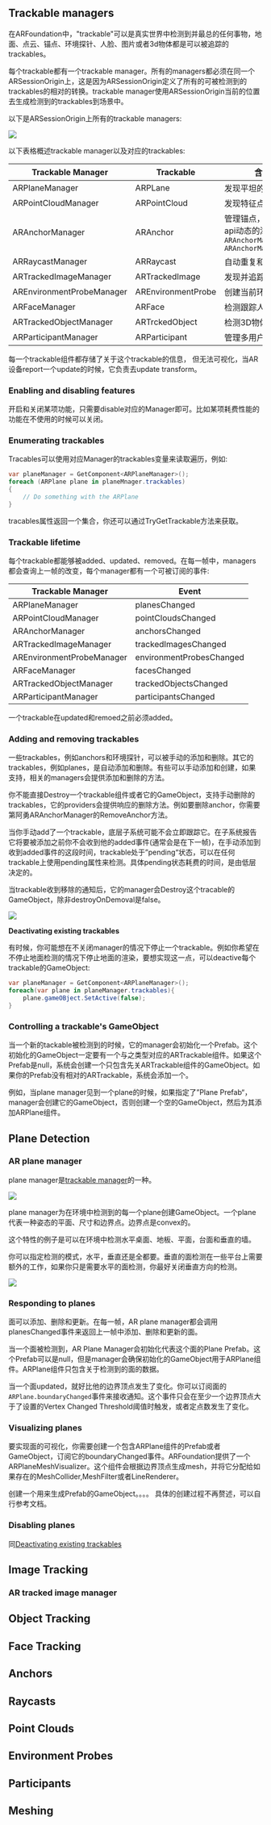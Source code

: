 ## Trackable managers

在ARFoundation中，"trackable"可以是真实世界中检测到并最总的任何事物，地面、点云、锚点、环境探针、人脸、图片或者3d物体都是可以被追踪的trackables。

每个trackable都有一个trackable manager。所有的managers都必须在同一个ARSessionOrigin上，这是因为ARSessionOrigin定义了所有的可被检测到的trackables的相对的转换。trackable manager使用ARSessionOrigin当前的位置去生成检测到的trackables到场景中。

以下是ARSessionOrigin上所有的trackable managers:

![](media/ar-session-origin-with-managers.png)

以下表格概述trackable manager以及对应的trackables:

| Trackable Manager | Trackable | 含义(Purpose) | 
| -- | -- | -- |
| ARPlaneManager | ARPLane | 发现平坦的表面 |
| ARPointCloudManager | ARPointCloud | 发现特征点 |
| ARAnchorManager | ARAnchor | 管理锚点，你可以使用如下的api动态的添加和删除它们:<br>`ARAnchorManager.AddAnchor` <br>`ARAnchorManager.RemoveAnchor` |
| ARRaycastManager | ARRaycast | 自动重复和更新射线? |
| ARTrackedImageManager | ARTrackedImage | 发现并追踪2D图像 |
| AREnvironmentProbeManager | AREnvironmentProbe | 创建当前环境的cubemap |
| ARFaceManager | ARFace | 检测跟踪人脸 | 
| ARTrackedObjectManager | ARTrckedObject | 检测3D物体 | 
| ARParticipantManager | ARParticipant | 管理多用户的session |

每一个trackable组件都存储了关于这个trackable的信息，
但无法可视化，当AR设备report一个update的时候，它负责去update transform。

### Enabling and disabling features

开启和关闭某项功能，只需要disable对应的Manager即可。比如某项耗费性能的功能在不使用的时候可以关闭。

### Enumerating trackables

Tracables可以使用对应Manager的trackables变量来读取遍历，例如:
```C#
var planeManager = GetComponent<ARPlaneManager>();
foreach (ARPlane plane in planeMnager.trackables)
{
    // Do something with the ARPlane
}
```

tracables属性返回一个集合，你还可以通过TryGetTrackable方法来获取。

### Trackable lifetime

每个trackable都能够被added、updated、removed。在每一帧中，managers都会查询上一帧的改变，每个manager都有一个可被订阅的事件:

| Trackable Manager | Event | 
| -- | -- |
| ARPlaneManager | planesChanged |
| ARPointCloudManager | pointCloudsChanged |
| ARAnchorManager | anchorsChanged |
| ARTrackedImageManager	| trackedImagesChanged |
| AREnvironmentProbeManager	| environmentProbesChanged |
| ARFaceManager	| facesChanged |
| ARTrackedObjectManager | trackedObjectsChanged |
| ARParticipantManager | participantsChanged |

一个trackable在updated和remoed之前必须added。

### Adding and removing trackables

一些trackables，例如anchors和环境探针，可以被手动的添加和删除。其它的trackables，例如planes，是自动添加和删除。有些可以手动添加和创建，如果支持，相关的managers会提供添加和删除的方法。

你不能直接Destroy一个trackable组件或者它的GameObject，支持手动删除的trackables，它的providers会提供响应的删除方法。例如要删除anchor，你需要第阿勇ARAnchorManager的RemoveAnchor方法。

当你手动add了一个trackable，底层子系统可能不会立即跟踪它。在子系统报告它将要被添加之前你不会收到他的added事件(通常会是在下一帧)，在手动添加到收到added事件的这段时间，trackable处于”pending“状态，可以在任何trackable上使用pending属性来检测。具体pending状态耗费的时间，是由低层决定的。

当trackable收到移除的通知后，它的manager会Destroy这个tracable的GameObject，除非destroyOnDemoval是false。

![](media/ar-plane.png)

<p id="donot-destroy"></p>

**Deactivating existing trackables**

有时候，你可能想在不关闭manager的情况下停止一个trackable。例如你希望在不停止地面检测的情况下停止地面的渲染，要想实现这一点，可以deactive每个trackable的GameObject:

```C#
var planeManager = GetComponent<ARPlaneManager>();
foreach(var plane in planeManager.trackables){
    plane.gameOBject.SetActive(false);
}
```

### Controlling a trackable's GameObject

当一个新的tackable被检测到的时候，它的manager会初始化一个Prefab。这个初始化的GameObject一定要有一个与之类型对应的ARTrackable组件。如果这个Prefab是null，系统会创建一个只包含先关ARTrackable组件的GameObject。如果你的Prefab没有相对的ARTrackable，系统会添加一个。

例如，当plane manager见到一个plane的时候，如果指定了”Plane Prefab“，manager会创建它的GameObject，否则创建一个空的GameObject，然后为其添加ARPlane组件。

## Plane Detection

### AR plane manager
plane manager是[trackable manager](trackables#trackable-managers)的一种。

![](media/ar-plane-manager.png)

plane manager为在环境中检测到的每一个plane创建GameObject。一个plane代表一种姿态的平面、尺寸和边界点。边界点是convex的。

这个特性的例子是可以在环境中检测水平桌面、地板、平面，台面和垂直的墙。

你可以指定检测的模式，水平，垂直还是全都要。垂直的面检测在一些平台上需要额外的工作，如果你只是需要水平的面检测，你最好关闭垂直方向的检测。

![](meida/ar-plane-manager-detection-mode.png)

### Responding to planes

面可以添加、删除和更新。在每一帧，AR plane manager都会调用planesChanged事件来返回上一帧中添加、删除和更新的面。

当一个面被检测到，AR Plane Manager会初始化代表这个面的Plane Prefab。这个Prefab可以是null，但是manager会确保初始化的GameObject用于ARPlane组件。ARPlane组件只包含关于检测到的面的数据。

当一个面updated，就好比他的边界顶点发生了变化。你可以订阅面的`ARPlane.boundaryChanged`事件来接收通知。这个事件只会在至少一个边界顶点大于了设置的Vertex Changed Threshold阈值时触发，或者定点数发生了变化。

### Visualizing planes

要实现面的可视化，你需要创建一个包含ARPlane组件的Prefab或者GameObject，订阅它的boundaryChanged事件。ARFoundation提供了一个ARPlaneMeshVisualizer。这个组件会根据边界顶点生成mesh，并将它分配给如果存在的MeshCollider,MeshFilter或者LineRenderer。

创建一个用来生成Prefab的GameObject。。。。 具体的创建过程不再赘述，可以自行参考文档。

### Disabling planes

同[Deactivating existing trackables](#donot-destroy)

## Image Tracking

### AR tracked image manager



## Object Tracking
## Face Tracking
## Anchors
## Raycasts
## Point Clouds
## Environment Probes
## Participants
## Meshing
